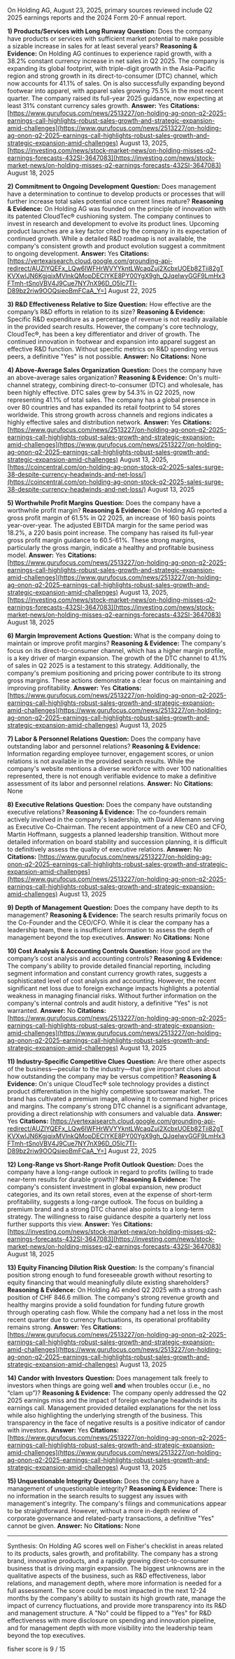 On Holding AG, August 23, 2025, primary sources reviewed include Q2 2025 earnings reports and the 2024 Form 20-F annual report.

**1) Products/Services with Long Runway**
**Question:** Does the company have products or services with sufficient market potential to make possible a sizable increase in sales for at least several years?
**Reasoning & Evidence:** On Holding AG continues to experience rapid growth, with a 38.2% constant currency increase in net sales in Q2 2025. The company is expanding its global footprint, with triple-digit growth in the Asia-Pacific region and strong growth in its direct-to-consumer (DTC) channel, which now accounts for 41.1% of sales. On is also successfully expanding beyond footwear into apparel, with apparel sales growing 75.5% in the most recent quarter. The company raised its full-year 2025 guidance, now expecting at least 31% constant currency sales growth.
**Answer:** Yes
**Citations:** [https://www.gurufocus.com/news/2513227/on-holding-ag-onon-q2-2025-earnings-call-highlights-robust-sales-growth-and-strategic-expansion-amid-challenges](https://www.gurufocus.com/news/2513227/on-holding-ag-onon-q2-2025-earnings-call-highlights-robust-sales-growth-and-strategic-expansion-amid-challenges) August 13, 2025, [https://investing.com/news/stock-market-news/on-holding-misses-q2-earnings-forecasts-432SI-3647083](https://investing.com/news/stock-market-news/on-holding-misses-q2-earnings-forecasts-432SI-3647083) August 18, 2025

**2) Commitment to Ongoing Development**
**Question:** Does management have a determination to continue to develop products or processes that will further increase total sales potential once current lines mature?
**Reasoning & Evidence:** On Holding AG was founded on the principle of innovation with its patented CloudTec® cushioning system. The company continues to invest in research and development to evolve its product lines. Upcoming product launches are a key factor cited by the company in its expectation of continued growth. While a detailed R&D roadmap is not available, the company's consistent growth and product evolution suggest a commitment to ongoing development.
**Answer:** Yes
**Citations:** [https://vertexaisearch.cloud.google.com/grounding-api-redirect/AUZIYQEFx_LQw6IWFHrWVYYkntLWcaqZuj2XcbxUOEb82Tii82gTKVXwlJN6KgjqixMVlnkQMopDECIYKE8PY00YgX9gh_QJqeIwyGGF9LmHx3FTmh-tSnoVBV4J9Cue7NY7nX96D_O5Ic7Tl-D89bz2riw9OOQsieoBmFCaA_Y=] August 22, 2025

**3) R&D Effectiveness Relative to Size**
**Question:** How effective are the company’s R&D efforts in relation to its size?
**Reasoning & Evidence:** Specific R&D expenditure as a percentage of revenue is not readily available in the provided search results. However, the company's core technology, CloudTec®, has been a key differentiator and driver of growth. The continued innovation in footwear and expansion into apparel suggest an effective R&D function. Without specific metrics on R&D spending versus peers, a definitive "Yes" is not possible.
**Answer:** No
**Citations:** None

**4) Above-Average Sales Organization**
**Question:** Does the company have an above-average sales organization?
**Reasoning & Evidence:** On's multi-channel strategy, combining direct-to-consumer (DTC) and wholesale, has been highly effective. DTC sales grew by 54.3% in Q2 2025, now representing 41.1% of total sales. The company has a global presence in over 80 countries and has expanded its retail footprint to 54 stores worldwide. This strong growth across channels and regions indicates a highly effective sales and distribution network.
**Answer:** Yes
**Citations:** [https://www.gurufocus.com/news/2513227/on-holding-ag-onon-q2-2025-earnings-call-highlights-robust-sales-growth-and-strategic-expansion-amid-challenges](https://www.gurufocus.com/news/2513227/on-holding-ag-onon-q2-2025-earnings-call-highlights-robust-sales-growth-and-strategic-expansion-amid-challenges) August 13, 2025, [https://coincentral.com/on-holding-ag-onon-stock-q2-2025-sales-surge-38-despite-currency-headwinds-and-net-loss/](https://coincentral.com/on-holding-ag-onon-stock-q2-2025-sales-surge-38-despite-currency-headwinds-and-net-loss/) August 13, 2025

**5) Worthwhile Profit Margins**
**Question:** Does the company have a worthwhile profit margin?
**Reasoning & Evidence:** On Holding AG reported a gross profit margin of 61.5% in Q2 2025, an increase of 160 basis points year-over-year. The adjusted EBITDA margin for the same period was 18.2%, a 220 basis point increase. The company has raised its full-year gross profit margin guidance to 60.5-61%. These strong margins, particularly the gross margin, indicate a healthy and profitable business model.
**Answer:** Yes
**Citations:** [https://www.gurufocus.com/news/2513227/on-holding-ag-onon-q2-2025-earnings-call-highlights-robust-sales-growth-and-strategic-expansion-amid-challenges](https://www.gurufocus.com/news/2513227/on-holding-ag-onon-q2-2025-earnings-call-highlights-robust-sales-growth-and-strategic-expansion-amid-challenges) August 13, 2025, [https://investing.com/news/stock-market-news/on-holding-misses-q2-earnings-forecasts-432SI-3647083](https://investing.com/news/stock-market-news/on-holding-misses-q2-earnings-forecasts-432SI-3647083) August 18, 2025

**6) Margin Improvement Actions**
**Question:** What is the company doing to maintain or improve profit margins?
**Reasoning & Evidence:** The company's focus on its direct-to-consumer channel, which has a higher margin profile, is a key driver of margin expansion. The growth of the DTC channel to 41.1% of sales in Q2 2025 is a testament to this strategy. Additionally, the company's premium positioning and pricing power contribute to its strong gross margins. These actions demonstrate a clear focus on maintaining and improving profitability.
**Answer:** Yes
**Citations:** [https://www.gurufocus.com/news/2513227/on-holding-ag-onon-q2-2025-earnings-call-highlights-robust-sales-growth-and-strategic-expansion-amid-challenges](https://www.gurufocus.com/news/2513227/on-holding-ag-onon-q2-2025-earnings-call-highlights-robust-sales-growth-and-strategic-expansion-amid-challenges) August 13, 2025

**7) Labor & Personnel Relations**
**Question:** Does the company have outstanding labor and personnel relations?
**Reasoning & Evidence:** Information regarding employee turnover, engagement scores, or union relations is not available in the provided search results. While the company's website mentions a diverse workforce with over 100 nationalities represented, there is not enough verifiable evidence to make a definitive assessment of its labor and personnel relations.
**Answer:** No
**Citations:** None

**8) Executive Relations**
**Question:** Does the company have outstanding executive relations?
**Reasoning & Evidence:** The co-founders remain actively involved in the company's leadership, with David Allemann serving as Executive Co-Chairman. The recent appointment of a new CEO and CFO, Martin Hoffmann, suggests a planned leadership transition. Without more detailed information on board stability and succession planning, it is difficult to definitively assess the quality of executive relations.
**Answer:** No
**Citations:** [https://www.gurufocus.com/news/2513227/on-holding-ag-onon-q2-2025-earnings-call-highlights-robust-sales-growth-and-strategic-expansion-amid-challenges](https://www.gurufocus.com/news/2513227/on-holding-ag-onon-q2-2025-earnings-call-highlights-robust-sales-growth-and-strategic-expansion-amid-challenges) August 13, 2025

**9) Depth of Management**
**Question:** Does the company have depth to its management?
**Reasoning & Evidence:** The search results primarily focus on the Co-Founder and the CEO/CFO. While it is clear the company has a leadership team, there is insufficient information to assess the depth of management beyond the top executives.
**Answer:** No
**Citations:** None

**10) Cost Analysis & Accounting Controls**
**Question:** How good are the company’s cost analysis and accounting controls?
**Reasoning & Evidence:** The company's ability to provide detailed financial reporting, including segment information and constant currency growth rates, suggests a sophisticated level of cost analysis and accounting. However, the recent significant net loss due to foreign exchange impacts highlights a potential weakness in managing financial risks. Without further information on the company's internal controls and audit history, a definitive "Yes" is not warranted.
**Answer:** No
**Citations:** [https://www.gurufocus.com/news/2513227/on-holding-ag-onon-q2-2025-earnings-call-highlights-robust-sales-growth-and-strategic-expansion-amid-challenges](https://www.gurufocus.com/news/2513227/on-holding-ag-onon-q2-2025-earnings-call-highlights-robust-sales-growth-and-strategic-expansion-amid-challenges) August 13, 2025

**11) Industry-Specific Competitive Clues**
**Question:** Are there other aspects of the business—peculiar to the industry—that give important clues about how outstanding the company may be versus competition?
**Reasoning & Evidence:** On's unique CloudTec® sole technology provides a distinct product differentiation in the highly competitive sportswear market. The brand has cultivated a premium image, allowing it to command higher prices and margins. The company's strong DTC channel is a significant advantage, providing a direct relationship with consumers and valuable data.
**Answer:** Yes
**Citations:** [https://vertexaisearch.cloud.google.com/grounding-api-redirect/AUZIYQEFx_LQw6IWFHrWVYYkntLWcaqZuj2XcbxUOEb82Tii82gTKVXwlJN6KgjqixMVlnkQMopDECIYKE8PY00YgX9gh_QJqeIwyGGF9LmHx3FTmh-tSnoVBV4J9Cue7NY7nX96D_O5Ic7Tl-D89bz2riw9OOQsieoBmFCaA_Y=] August 22, 2025

**12) Long-Range vs Short-Range Profit Outlook**
**Question:** Does the company have a long-range outlook in regard to profits (willing to trade near-term results for durable growth)?
**Reasoning & Evidence:** The company's consistent investment in global expansion, new product categories, and its own retail stores, even at the expense of short-term profitability, suggests a long-range outlook. The focus on building a premium brand and a strong DTC channel also points to a long-term strategy. The willingness to raise guidance despite a quarterly net loss further supports this view.
**Answer:** Yes
**Citations:** [https://investing.com/news/stock-market-news/on-holding-misses-q2-earnings-forecasts-432SI-3647083](https://investing.com/news/stock-market-news/on-holding-misses-q2-earnings-forecasts-432SI-3647083) August 18, 2025

**13) Equity Financing Dilution Risk**
**Question:** Is the company's financial position strong enough to fund foreseeable growth without resorting to equity financing that would meaningfully dilute existing shareholders?
**Reasoning & Evidence:** On Holding AG ended Q2 2025 with a strong cash position of CHF 846.6 million. The company's strong revenue growth and healthy margins provide a solid foundation for funding future growth through operating cash flow. While the company had a net loss in the most recent quarter due to currency fluctuations, its operational profitability remains strong.
**Answer:** Yes
**Citations:** [https://www.gurufocus.com/news/2513227/on-holding-ag-onon-q2-2025-earnings-call-highlights-robust-sales-growth-and-strategic-expansion-amid-challenges](https://www.gurufocus.com/news/2513227/on-holding-ag-onon-q2-2025-earnings-call-highlights-robust-sales-growth-and-strategic-expansion-amid-challenges) August 13, 2025

**14) Candor with Investors**
**Question:** Does management talk freely to investors when things are going well **and** when troubles occur (i.e., no “clam up”)?
**Reasoning & Evidence:** The company openly addressed the Q2 2025 earnings miss and the impact of foreign exchange headwinds in its earnings call. Management provided detailed explanations for the net loss while also highlighting the underlying strength of the business. This transparency in the face of negative results is a positive indicator of candor with investors.
**Answer:** Yes
**Citations:** [https://www.gurufocus.com/news/2513227/on-holding-ag-onon-q2-2025-earnings-call-highlights-robust-sales-growth-and-strategic-expansion-amid-challenges](https://www.gurufocus.com/news/2513227/on-holding-ag-onon-q2-2025-earnings-call-highlights-robust-sales-growth-and-strategic-expansion-amid-challenges) August 13, 2025

**15) Unquestionable Integrity**
**Question:** Does the company have a management of unquestionable integrity?
**Reasoning & Evidence:** There is no information in the search results to suggest any issues with management's integrity. The company's filings and communications appear to be straightforward. However, without a more in-depth review of corporate governance and related-party transactions, a definitive "Yes" cannot be given.
**Answer:** No
**Citations:** None

---
Synthesis:
On Holding AG scores well on Fisher's checklist in areas related to its products, sales growth, and profitability. The company has a strong brand, innovative products, and a rapidly growing direct-to-consumer business that is driving margin expansion. The biggest unknowns are in the qualitative aspects of the business, such as R&D effectiveness, labor relations, and management depth, where more information is needed for a full assessment. The score could be most impacted in the next 12-24 months by the company's ability to sustain its high growth rate, manage the impact of currency fluctuations, and provide more transparency into its R&D and management structure. A "No" could be flipped to a "Yes" for R&D effectiveness with more disclosure on spending and innovation pipeline, and for management depth with more visibility into the leadership team beyond the top executives.

fisher score is 9 / 15